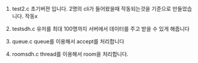 1. test2.c
   초기버젼 입니다. 2명의 cli가 들어왔을때 작동되는것을 기준으로 만들었습니다. 작동x

2. testsdh.c
   유저를 최대 100명까지 서버에서 데이터를 주고 받을 수 있게 해줍니다

3. queue.c
   queue를 이용해서 accept를 처리합니다

4. roomsdh.c
   thread를 이용해서 room을 처리합니다.
